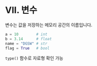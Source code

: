 # VII. 변수

변수는 값을 저장하는 메모리 공간의 이름입니다.

```python
a = 10        # int
b = 3.14      # float
name = "DGSW" # str
flag = True   # bool
```

`type()` 함수로 자료형 확인 가능